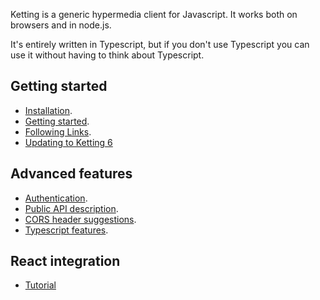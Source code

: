 Ketting is a generic hypermedia client for Javascript. It works both on
browsers and in node.js.

It's entirely written in Typescript, but if you don't use Typescript you can
use it without having to think about Typescript.

## Getting started

* [Installation](Installation).
* [Getting started](Getting-Started).
* [Following Links](Following-Links).
* [Updating to Ketting 6](Upgrading)

## Advanced features

* [Authentication](Authentication).
* [Public API description](API).
* [CORS header suggestions](CORS).
* [Typescript features](Typescript).

## React integration

* [Tutorial](React-Getting-Started)
